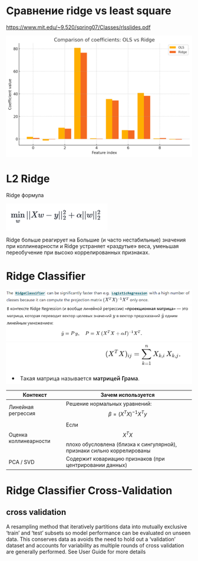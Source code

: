 # Сравнение ridge vs least square

https://www.mit.edu/~9.520/spring07/Classes/rlsslides.pdf

![ridge vs least square](output.png)

# L2 Ridge

Ridge формула

![ridge](image.png)


Ridge больше реагирует на Большие (и часто нестабильные) значения при коллинеарности и Ridge устраняет «раздутые» веса, уменьшая переобучение при высоко коррелированных признаках.

# Ridge Classifier

![alt text](<image copy.png>)
![alt text](image-2.png)
![alt text](image-1.png)

| **Контекст**            | **Зачем используется**                                                                 |
|-------------------------|---------------------------------------------------------------------------------------|
| Линейная регрессия      | Решение нормальных уравнений: $$\beta = (X^T X)^{-1} X^T y$$                           |
| Оценка коллинеарности   | Если $$X^T X$$ плохо обусловлена (близка к сингулярной), признаки сильно коррелированы |
| PCA / SVD               | Содержит ковариацию признаков (при центрировании данных)                               |


# Ridge Classifier Cross-Validation

## cross validation
A resampling method that iteratively partitions data into mutually exclusive ‘train’ and ‘test’ subsets so model performance can be evaluated on unseen data. This conserves data as avoids the need to hold out a ‘validation’ dataset and accounts for variability as multiple rounds of cross validation are generally performed. See User Guide for more details
